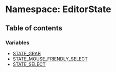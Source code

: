 # Namespace: EditorState

## Table of contents

### Variables

* [STATE\_GRAB](/auto-docs/playground-react/variables/EditorState.STATE_GRAB.md)
* [STATE\_MOUSE\_FRIENDLY\_SELECT](/auto-docs/playground-react/variables/EditorState.STATE_MOUSE_FRIENDLY_SELECT.md)
* [STATE\_SELECT](/auto-docs/playground-react/variables/EditorState.STATE_SELECT.md)
